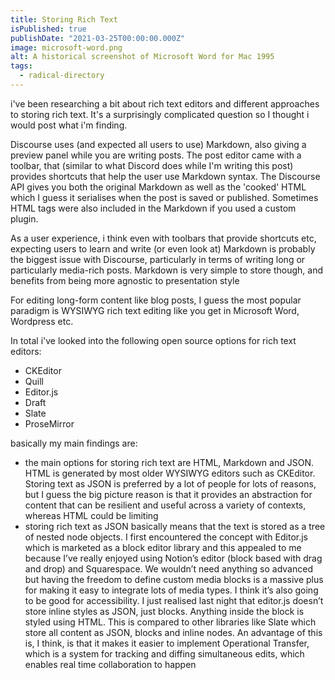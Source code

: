 ```yaml
---
title: Storing Rich Text
isPublished: true
publishDate: "2021-03-25T00:00:00.000Z"
image: microsoft-word.png
alt: A historical screenshot of Microsoft Word for Mac 1995
tags:
  - radical-directory
---
```


i've been researching a bit about rich text editors and different approaches to
storing rich text. It's a surprisingly complicated question so I thought i would
post what i'm finding.

Discourse uses (and expected all users to use) Markdown, also giving a preview
panel while you are writing posts. The post editor came with a toolbar, that
(similar to what Discord does while I'm writing this post) provides shortcuts
that help the user use Markdown syntax. The Discourse API gives you both the
original Markdown as well as the 'cooked' HTML which I guess it serialises when
the post is saved or published. Sometimes HTML tags were also included in the
Markdown if you used a custom plugin.

As a user experience, i think even with toolbars that provide shortcuts etc,
expecting users to learn and write (or even look at) Markdown is probably the
biggest issue with Discourse, particularly in terms of writing long or
particularly media-rich posts. Markdown is very simple to store though, and
benefits from being more agnostic to presentation style

For editing long-form content like blog posts, I guess the most popular paradigm
is WYSIWYG rich text editing like you get in Microsoft Word, Wordpress etc.

In total i've looked into the following open source options for rich text
editors:

- CKEditor
- Quill
- Editor.js
- Draft
- Slate
- ProseMirror

basically my main findings are:

- the main options for storing rich text are HTML, Markdown and JSON. HTML is
  generated by most older WYSIWYG editors such as CKEditor. Storing text as JSON
  is preferred by a lot of people for lots of reasons, but I guess the big
  picture reason is that it provides an abstraction for content that can be
  resilient and useful across a variety of contexts, whereas HTML could be
  limiting
- storing rich text as JSON basically means that the text is stored as a tree of
  nested node objects. I first encountered the concept with Editor.js which is
  marketed as a block editor library and this appealed to me because I’ve really
  enjoyed using Notion’s editor (block based with drag and drop) and
  Squarespace. We wouldn’t need anything so advanced but having the freedom to
  define custom media blocks is a massive plus for making it easy to integrate
  lots of media types. I think it’s also going to be good for accessibility. I
  just realised last night that editor.js doesn’t store inline styles as JSON,
  just blocks. Anything inside the block is styled using HTML. This is compared
  to other libraries like Slate which store all content as JSON, blocks and
  inline nodes. An advantage of this is, I think, is that it makes it easier to
  implement Operational Transfer, which is a system for tracking and diffing
  simultaneous edits, which enables real time collaboration to happen
